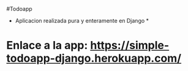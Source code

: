 #Todoapp

* Aplicacion realizada pura y enteramente en Django *

# Enlace a la app: https://simple-todoapp-django.herokuapp.com/
